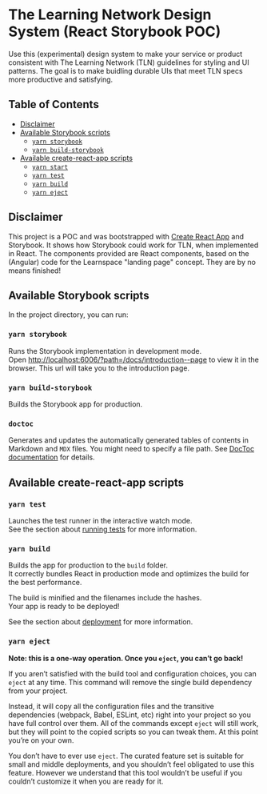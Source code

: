 # The Learning Network Design System (React Storybook POC)

Use this (experimental) design system to make your service or product consistent with The Learning Network (TLN) guidelines for styling and UI patterns. The goal is to make buidling durable UIs that meet TLN specs more productive and satisfying.

## Table of Contents

<!-- START doctoc generated TOC please keep comment here to allow auto update -->
<!-- DON'T EDIT THIS SECTION, INSTEAD RE-RUN doctoc TO UPDATE -->
<!-- (@see https://github.com/thlorenz/doctoc) -->

- [Disclaimer](#disclaimer)
- [Available Storybook scripts](#available-storybook-scripts)
  - [`yarn storybook`](#yarn-storybook)
  - [`yarn build-storybook`](#yarn-build-storybook)
- [Available create-react-app scripts](#available-create-react-app-scripts)
  - [`yarn start`](#yarn-start)
  - [`yarn test`](#yarn-test)
  - [`yarn build`](#yarn-build)
  - [`yarn eject`](#yarn-eject)

<!-- END doctoc generated TOC please keep comment here to allow auto update -->

## Disclaimer

This project is a POC and was bootstrapped with [Create React App](https://github.com/facebook/create-react-app) and Storybook. It shows how Storybook could work for TLN, when implemented in React. The components provided are React components, based on the (Angular) code for the Learnspace "landing page" concept. They are by no means finished!

## Available Storybook scripts

In the project directory, you can run:

### `yarn storybook`

Runs the Storybook implementation in development mode.<br />
Open [http://localhost:6006/?path=/docs/introduction--page](http://localhost:6006/?path=/docs/introduction--page) to view it in the browser. This url will take you to the introduction page.

### `yarn build-storybook`

Builds the Storybook app for production.

### `doctoc`

Generates and updates the automatically generated tables of contents in Markdown and `MDX` files. You might need to specify a file path. See [DocToc documentation](https://github.com/thlorenz/doctoc) for details.

## Available create-react-app scripts

### `yarn test`

Launches the test runner in the interactive watch mode.<br />
See the section about [running tests](https://facebook.github.io/create-react-app/docs/running-tests) for more information.

### `yarn build`

Builds the app for production to the `build` folder.<br />
It correctly bundles React in production mode and optimizes the build for the best performance.

The build is minified and the filenames include the hashes.<br />
Your app is ready to be deployed!

See the section about [deployment](https://facebook.github.io/create-react-app/docs/deployment) for more information.

### `yarn eject`

**Note: this is a one-way operation. Once you `eject`, you can’t go back!**

If you aren’t satisfied with the build tool and configuration choices, you can `eject` at any time. This command will remove the single build dependency from your project.

Instead, it will copy all the configuration files and the transitive dependencies (webpack, Babel, ESLint, etc) right into your project so you have full control over them. All of the commands except `eject` will still work, but they will point to the copied scripts so you can tweak them. At this point you’re on your own.

You don’t have to ever use `eject`. The curated feature set is suitable for small and middle deployments, and you shouldn’t feel obligated to use this feature. However we understand that this tool wouldn’t be useful if you couldn’t customize it when you are ready for it.
